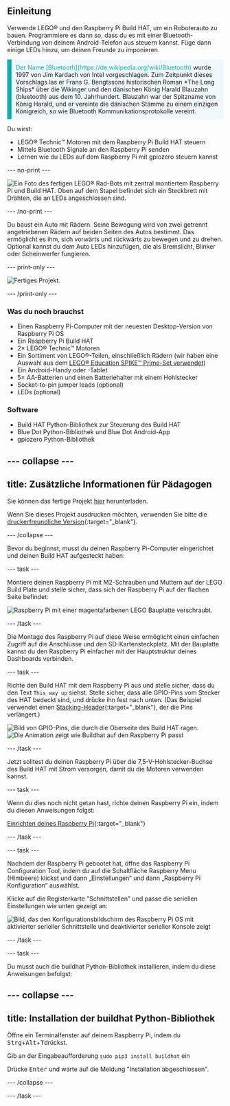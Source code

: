 ## Einleitung

Verwende LEGO® und den Raspberry Pi Build HAT, um ein Roboterauto zu bauen. Programmiere es dann so, dass du es mit einer Bluetooth-Verbindung von deinem Android-Telefon aus steuern kannst. Füge dann einige LEDs hinzu, um deinen Freunde zu imponieren.

<p style="border-left: solid; border-width:10px; border-color: #0faeb0; background-color: aliceblue; padding: 10px;">
<span style="color: #0faeb0">Der Name [Bluetooth](https://de.wikipedia.org/wiki/Bluetooth)</span> wurde 1997 von Jim Kardach von Intel vorgeschlagen. Zum Zeitpunkt dieses Vorschlags las er Frans G. Bengtssons historischen Roman *The Long Ships* über die Wikinger und den dänischen König Harald Blauzahn (bluetooth) aus dem 10. Jahrhundert. Blauzahn war der Spitzname von König Harald, und er vereinte die dänischen Stämme zu einem einzigen Königreich, so wie Bluetooth Kommunikationsprotokolle vereint.
</p>

Du wirst:
+ LEGO® Technic™ Motoren mit dem Raspberry Pi Build HAT steuern
+ Mittels Bluetooth Signale an den Raspberry Pi senden
+ Lernen wie du LEDs auf dem Raspberry Pi mit gpiozero steuern kannst

--- no-print ---

![Ein Foto des fertigen LEGO® Rad-Bots mit zentral montiertem Raspberry Pi und Build HAT. Oben auf dem Stapel befindet sich ein Steckbrett mit Drähten, die an LEDs angeschlossen sind.](images/lego-bot.gif)

--- /no-print ---

Du baust ein Auto mit Rädern. Seine Bewegung wird von zwei getrennt angetriebenen Rädern auf beiden Seiten des Autos bestimmt. Das ermöglicht es ihm, sich vorwärts und rückwärts zu bewegen und zu drehen. Optional kannst du dem Auto LEDs hinzufügen, die als Bremslicht, Blinker oder Scheinwerfer fungieren.

--- print-only ---

![Fertiges Projekt.](images/buggy.JPG)

--- /print-only ---

### Was du noch brauchst

+ Einen Raspberry Pi-Computer mit der neuesten Desktop-Version von Raspberry Pi OS
+ Ein Raspberry Pi Build HAT
+ 2× LEGO® Technic™ Motoren
+ Ein Sortiment von LEGO®-Teilen, einschließlich Rädern (wir haben eine Auswahl aus dem [LEGO® Education SPIKE™ Prime-Set verwendet](https://education.lego.com/en-gb/product/spike-prime))
+ Ein Android-Handy oder -Tablet
+ 5× AA-Batterien und einen Batteriehalter mit einem Hohlstecker
+ Socket-to-pin jumper leads (optional)
+ LEDs (optional)

### Software

+ Build HAT Python-Bibliothek zur Steuerung des Build HAT
+ Blue Dot Python-Bibliothek und Blue Dot Android-App
+ gpiozero Python-Bibliothek


--- collapse ---
---
title: Zusätzliche Informationen für Pädagogen
---

Sie können das fertige Projekt [hier](https://rpf.io/p/en/bt-robot-car-go) herunterladen.

Wenn Sie dieses Projekt ausdrucken möchten, verwenden Sie bitte die [druckerfreundliche Version](https://projects.raspberrypi.org/en/projects/bt-robot-car/print){:target="_blank"}.

--- /collapse ---

Bevor du beginnst, musst du deinen Raspberry Pi-Computer eingerichtet und deinen Build HAT aufgesteckt haben:

--- task ---

Montiere deinen Raspberry Pi mit M2-Schrauben und Muttern auf der LEGO Build Plate und stelle sicher, dass sich der Raspberry Pi auf der flachen Seite befindet:

 ![Raspberry Pi mit einer magentafarbenen LEGO Bauplatte verschraubt.](images/build_11.jpg)

--- /task ---

Die Montage des Raspberry Pi auf diese Weise ermöglicht einen einfachen Zugriff auf die Anschlüsse und den SD-Kartensteckplatz. Mit der Bauplatte kannst du den Raspberry Pi einfacher mit der Hauptstruktur deines Dashboards verbinden.

--- task ---

Richte den Build HAT mit dem Raspberry Pi aus und stelle sicher, dass du den Text `This way up` siehst. Stelle sicher, dass alle GPIO-Pins vom Stecker des HAT bedeckt sind, und drücke ihn fest nach unten. (Das Beispiel verwendet einen [Stacking-Header](https://www.adafruit.com/product/2223){:target="_blank"}, der die Pins verlängert.)

![Bild von GPIO-Pins, die durch die Oberseite des Build HAT ragen.](images/build_15.jpg) ![Die Animation zeigt wie Buildhat auf den Raspberry Pi passt](images/haton.gif)

--- /task ---

Jetzt solltest du deinen Raspberry Pi über die 7,5-V-Hohlstecker-Buchse des Build HAT mit Strom versorgen, damit du die Motoren verwenden kannst.

--- task ---

Wenn du dies noch nicht getan hast, richte deinen Raspberry Pi ein, indem du diesen Anweisungen folgst:

[Einrichten deines Raspberry Pi](https://projects.raspberrypi.org/en/projects/raspberry-pi-setting-up){:target="_blank"}

--- /task ---

--- task ---

Nachdem der Raspberry Pi gebootet hat, öffne das Raspberry Pi Configuration Tool, indem du auf die Schaltfläche Raspberry Menu (Himbeere) klickst und dann „Einstellungen“ und dann „Raspberry Pi Konfiguration“ auswählst.

Klicke auf die Registerkarte "Schnittstellen" und passe die seriellen Einstellungen wie unten gezeigt an:

![Bild, das den Konfigurationsbildschirm des Raspberry Pi OS mit aktivierter serieller Schnittstelle und deaktivierter serieller Konsole zeigt](images/configshot.jpg)

--- /task ---

--- task ---

Du musst auch die buildhat Python-Bibliothek installieren, indem du diese Anweisungen befolgst:

--- collapse ---
---
title: Installation der buildhat Python-Bibliothek
---

Öffne ein Terminalfenster auf deinem Raspberry Pi, indem du <kbd>Strg</kbd>+<kbd>Alt</kbd>+<kbd>T</kbd>drückst.

Gib an der Eingabeaufforderung `sudo pip3 install buildhat` ein

Drücke <kbd>Enter</kbd> und warte auf die Meldung "Installation abgeschlossen".

--- /collapse ---

--- /task ---
